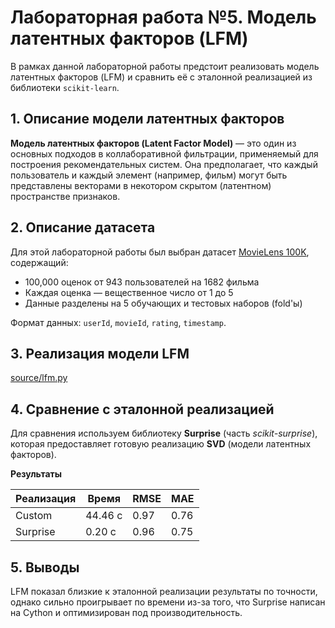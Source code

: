 # Лабораторная работа №5. Модель латентных факторов (LFM)

В рамках данной лабораторной работы предстоит реализовать модель латентных факторов (LFM) и сравнить её с эталонной реализацией из библиотеки `scikit-learn`.

## 1. Описание модели латентных факторов

**Модель латентных факторов (Latent Factor Model)** — это один из основных подходов в коллаборативной фильтрации, применяемый для построения рекомендательных систем. Она предполагает, что каждый пользователь и каждый элемент (например, фильм) могут быть представлены векторами в некотором скрытом (латентном) пространстве признаков.

## 2. Описание датасета

Для этой лабораторной работы был выбран датасет [MovieLens 100K](https://grouplens.org/datasets/movielens/100k/), содержащий:

* 100,000 оценок от 943 пользователей на 1682 фильма
* Каждая оценка — вещественное число от 1 до 5
* Данные разделены на 5 обучающих и тестовых наборов (fold'ы)

Формат данных: `userId`, `movieId`, `rating`, `timestamp`.

## 3. Реализация модели LFM

[source/lfm.py](source/lfm.py)

## 4. Сравнение с эталонной реализацией

Для сравнения используем библиотеку **Surprise** (часть _scikit-surprise_), которая предоставляет готовую реализацию **SVD** (модели латентных факторов).

**Результаты**

| Реализация | Время   | RMSE | MAE  |
|------------|---------|------|------|
| Custom     | 44.46 с | 0.97 | 0.76 |
| Surprise   | 0.20 с  | 0.96 | 0.75 |

## 5. Выводы

LFM показал близкие к эталонной реализации результаты по точности, однако сильно проигрывает по времени из-за того, что Surprise написан на Cython и оптимизирован под производительность.
